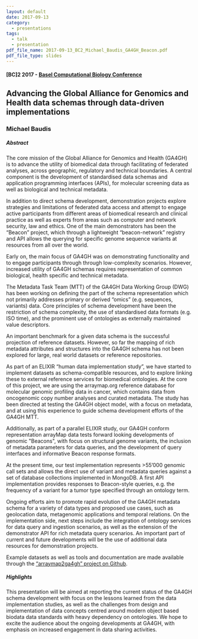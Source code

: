 ```yaml
---
layout: default
date: 2017-09-13
category:
  - presentations
tags:
  - talk
  - presentation
pdf_file_name: 2017-09-13_BC2_Michael_Baudis_GA4GH_Beacon.pdf
pdf_file_type: slides
---
```


#### [BC]2 2017 - [Basel Computational Biology Conference](https://www.bc2.ch/2017/)
## Advancing the Global Alliance for Genomics and Health data schemas through data-driven implementations
### Michael Baudis

##### Abstract

The core mission of the Global Alliance for Genomics and Health (GA4GH) is to advance the utility of biomedical data through facilitating of federated analyses, across geographic, regulatory and technical boundaries. A central component is the development of standardised data schemas and application programming interfaces (APIs), for molecular screening data as well as biological and technical metadata.

In addition to direct schema development, demonstration projects explore strategies and limitations of federated data access and attempt to engage active participants from different areas of biomedical research and clinical practice as well as experts from areas such as computer and network security, law and ethics. One of the main demonstrators has been the “Beacon” project, which through a lightweight “beacon-network” registry and API allows the querying for specific genome sequence variants at resources from all over the world.

Early on, the main focus of GA4GH was on demonstrating functionality and to engage participants through through low-complexity scenarios. However, increased utility of GA4GH schemas requires representation of common biological, health specific and technical metadata.

The Metadata Task Team (MTT) of the GA4GH Data Working Group (DWG) has been working on defining the part of the schema representation which not primarily addresses primary or derived “omics” (e.g. sequences, variants) data. Core principles of schema development have been the restriction of schema complexity, the use of standardised data formats (e.g. ISO time), and the prominent use of ontologies as externally maintained value descriptors.

An important benchmark for a given data schema is the successful projection of reference datasets. However, so far the mapping of rich metadata attributes and structures into the GA4GH schema has not been explored for large, real world datasets or reference repositories.

As part of an ELIXIR “human data implementation study”, we have started to implement datasets as schema-compatible resources, and to explore linking these to external reference services for biomedical ontologies. At the core of this project, we are using the arraymap.org reference database for molecular genomic profiling data in cancer, which contains data from oncogenomic copy number analyses and curated metadata. The study has been directed at testing the GA4GH object model, with a focus on metadata, and at using this experience to guide schema development efforts of the GA4GH MTT. 

Additionally, as part of a parallel ELIXIR study, our GA4GH conform representation arrayMap data tests forward looking developments of genomic "Beacons", with focus on structural genome variants, the inclusion of metadata parameters for data queries, and the development of query interfaces and informative Beacon response formats.

At the present time, our test implementation represents >55’000 genomic call sets and allows the direct use of variant and metadata queries against a set of database collections implemented in MongoDB. A first API implementation provides responses to Beacon-style queries, e.g. the frequency of a variant for a tumor type specified through an ontology term.

Ongoing efforts aim to promote rapid evolution of the GA4GH metadata schema for a variety of data types and proposed use cases, such as geolocation data, metagenomic applications and temporal relations. On the implementation side, next steps include the integration of ontology services for data query and ingestion scenarios, as well as the extension of the demonstrator API for rich metadata query scenarios. An important part of current and future developments will be the use of additional data resources for demonstration projects.

Example datasets as well as tools and documentation are made available through the [“arraymap2ga4gh” project on Github](http://github.com/progenetix/).

##### Highlights

This presentation will be aimed at reporting the current status of the GA4GH schema development with focus on the lessons learned from the data implementation studies, as well as the challenges from design and implementation of data concepts centred around modern object based biodata data standards with heavy dependency on ontologies. We hope to excite the audience about the ongoing developments at GA4GH, with emphasis on increased engagement in data sharing activities.
